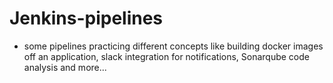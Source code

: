 # Jenkins-pipelines
- some pipelines practicing different concepts like building docker images off an application, slack integration for notifications, Sonarqube code analysis and more...
